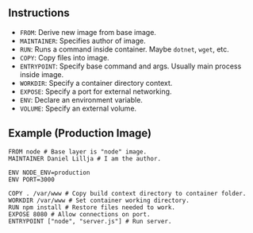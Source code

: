 ## Instructions
* `FROM`: Derive new image from base image.
* `MAINTAINER`: Specifies author of image.
* `RUN`: Runs a command inside container. Maybe `dotnet`, `wget`, etc.
* `COPY`: Copy files into image.
* `ENTRYPOINT`: Specify base command and args. Usually main process inside image.
* `WORKDIR`: Specify a container directory context.
* `EXPOSE`: Specify a port for external networking.
* `ENV`: Declare an environment variable.
* `VOLUME`: Specify an external volume.

## Example (Production Image)
```
FROM node # Base layer is "node" image.
MAINTAINER Daniel Lillja # I am the author.

ENV NODE_ENV=production
ENV PORT=3000

COPY . /var/www # Copy build context directory to container folder.
WORKDIR /var/www # Set container working directory.
RUN npm install # Restore files needed to work.
EXPOSE 8080 # Allow connections on port.
ENTRYPOINT ["node", "server.js"] # Run server.
```